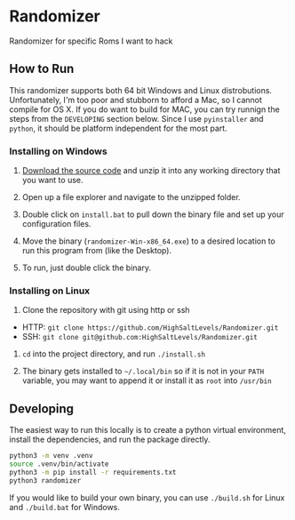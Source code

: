 # Randomizer
Randomizer for specific Roms I want to hack

## How to Run
This randomizer supports both 64 bit Windows and Linux distrobutions. Unfortunately, I'm too poor and stubborn to afford a Mac, so I cannot compile for OS X. If you do want to build for MAC, you can try runnign the steps from the `DEVELOPING` section below. Since I use `pyinstaller` and `python`, it should be platform independent for the most part.

### Installing on Windows
1. [Download the source code](https://github.com/HighSaltLevels/Randomizer/archive/refs/tags/0.0.1.zip) and unzip it into any working directory that you want to use.

1. Open up a file explorer and navigate to the unzipped folder.

1. Double click on `install.bat` to pull down the binary file and set up your configuration files.

1. Move the binary (`randomizer-Win-x86_64.exe`) to a desired location to run this program from (like the Desktop).

1. To run, just double click the binary.

### Installing on Linux
1. Clone the repository with git using http or ssh

 - HTTP: `git clone https://github.com/HighSaltLevels/Randomizer.git`
 - SSH: `git clone git@github.com:HighSaltLevels/Randomizer.git`

1. `cd` into the project directory, and run `./install.sh`

1. The binary gets installed to `~/.local/bin` so if it is not in your `PATH` variable, you may want to append it or install it as `root` into `/usr/bin`

## Developing

The easiest way to run this locally is to create a python virtual environment, install the dependencies, and run the package directly.

```bash
python3 -m venv .venv
source .venv/bin/activate
python3 -m pip install -r requirements.txt
python3 randomizer
```

If you would like to build your own binary, you can use `./build.sh` for Linux and `./build.bat` for Windows.
